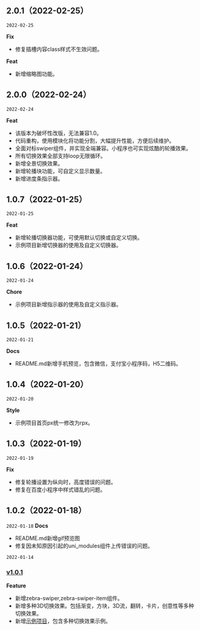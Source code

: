 ## 2.0.1（2022-02-25）
`2022-02-25`

**Fix**

- 修复插槽内容class样式不生效问题。

**Feat**

- 新增缩略图功能。
## 2.0.0（2022-02-24）
`2022-02-24`

**Feat**

- 该版本为破坏性改版，无法兼容1.0。
- 代码重构，使用模块化将功能分割，大幅提升性能，方便后续维护。
- 全面对标swiper组件，并实现全端兼容。小程序也可实现炫酷的轮播效果。
- 所有切换效果全部支持loop无限循环。
- 新增全景切换效果。
- 新增轮播块功能，可自定义显示数量。
- 新增进度条指示器。
## 1.0.7（2022-01-25）
`2022-01-25`

**Feat**

- 新增轮播切换器功能，可使用默认切换或自定义切换。
- 示例项目新增切换器的使用及自定义切换器。
## 1.0.6（2022-01-24）
`2022-01-24`

**Chore**

- 示例项目新增指示器的使用及自定义指示器。
## 1.0.5（2022-01-21）
`2022-01-21`

**Docs**

- README.md新增手机预览，包含微信，支付宝小程序码，H5二维码。
## 1.0.4（2022-01-20）
`2022-01-20`

**Style**

- 示例项目首页px统一修改为rpx。
## 1.0.3（2022-01-19）
`2022-01-19`

**Fix**

- 修复轮播设置为纵向时，高度错误的问题。
- 修复在百度小程序中样式错乱的问题。

## 1.0.2（2022-01-18）
`2022-01-18`
**Docs**

- README.md新增gif预览图
- 修复因未知原因引起的uni_modules组件上传错误的问题。

`2022-01-14`
### [v1.0.1](https://github.com/zebra-ui/zebra-uniapp-swiper)
**Feature**

- 新增zebra-swiper,zebra-swiper-item组件。
- 新增多种3D切换效果。包括渐变，方块，3D流，翻转，卡片，创意性等多种切换效果。
- 新增[示例项目](https://swiper.zebraui.com)，包含多种切换效果示例。

